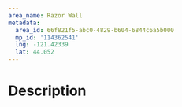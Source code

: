 ```yaml
---
area_name: Razor Wall
metadata:
  area_id: 66f821f5-abc0-4829-b604-6844c6a5b000
  mp_id: '114362541'
  lng: -121.42339
  lat: 44.052
---
```

# Description
